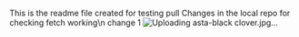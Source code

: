This is the readme file created for testing pull
Changes in the local repo
for checking fetch working\n
change 1
![Uploading asta-black clover.jpg…]()
